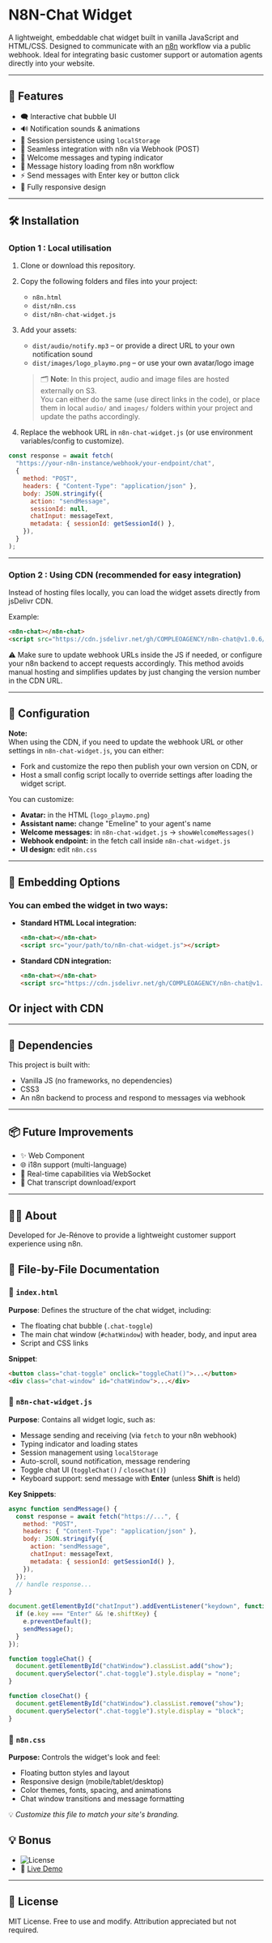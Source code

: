 # N8N-Chat Widget

A lightweight, embeddable chat widget built in vanilla JavaScript and HTML/CSS. Designed to communicate with an [n8n](https://n8n.io) workflow via a public webhook. Ideal for integrating basic customer support or automation agents directly into your website.

---

## 🚀 Features

- 🗨️ Interactive chat bubble UI
- 🔊 Notification sounds & animations
- 💾 Session persistence using `localStorage`
- 📩 Seamless integration with n8n via Webhook (POST)
- 🧠 Welcome messages and typing indicator
- 📜 Message history loading from n8n workflow
- ⚡ Send messages with Enter key or button click
- 📱 Fully responsive design

---

## 🛠️ Installation

### Option 1 : Local utilisation

1. Clone or download this repository.
2. Copy the following folders and files into your project:

   - `n8n.html`
   - `dist/n8n.css`
   - `dist/n8n-chat-widget.js`

3. Add your assets:

   - `dist/audio/notify.mp3` – or provide a direct URL to your own notification sound
   - `dist/images/logo_playmo.png` – or use your own avatar/logo image

   > 🗂️ **Note**: In this project, audio and image files are hosted externally on S3.  
   > You can either do the same (use direct links in the code), or place them in local `audio/` and `images/` folders within your project and update the paths accordingly.

4. Replace the webhook URL in `n8n-chat-widget.js` (or use environment variables/config to customize).

```javascript
const response = await fetch(
  "https://your-n8n-instance/webhook/your-endpoint/chat",
  {
    method: "POST",
    headers: { "Content-Type": "application/json" },
    body: JSON.stringify({
      action: "sendMessage",
      sessionId: null,
      chatInput: messageText,
      metadata: { sessionId: getSessionId() },
    }),
  }
);
```

---

### Option 2 : Using CDN (recommended for easy integration)

Instead of hosting files locally, you can load the widget assets directly from jsDelivr CDN.

Example:

```html
<n8n-chat></n8n-chat>
<script src="https://cdn.jsdelivr.net/gh/COMPLEOAGENCY/n8n-chat@v1.0.6/dist/n8n-chat-widget.js"></script>
```

⚠️ Make sure to update webhook URLs inside the JS if needed, or configure your n8n backend to accept requests accordingly.
This method avoids manual hosting and simplifies updates by just changing the version number in the CDN URL.

---

## 🔧 Configuration

**Note:**  
 When using the CDN, if you need to update the webhook URL or other settings in `n8n-chat-widget.js`, you can either:

- Fork and customize the repo then publish your own version on CDN, or
- Host a small config script locally to override settings after loading the widget script.

You can customize:

- **Avatar:** in the HTML (`logo_playmo.png`)
- **Assistant name:** change "Emeline" to your agent's name
- **Welcome messages:** in `n8n-chat-widget.js` → `showWelcomeMessages()`
- **Webhook endpoint:** in the fetch call inside `n8n-chat-widget.js`
- **UI design:** edit `n8n.css`

---

## 🧩 Embedding Options

### You can embed the widget in two ways:

- **Standard HTML Local integration:**

  ```html
  <n8n-chat></n8n-chat>
  <script src="your/path/to/n8n-chat-widget.js"></script>
  ```

- **Standard CDN integration:**
  ```html
  <n8n-chat></n8n-chat>
  <script src="https://cdn.jsdelivr.net/gh/COMPLEOAGENCY/n8n-chat@v1.0.6/dist/n8n-chat-widget.js"></script>
  ```

## Or inject with CDN

---

## 🧠 Dependencies

This project is built with:

- Vanilla JS (no frameworks, no dependencies)
- CSS3
- An n8n backend to process and respond to messages via webhook

---

## 📦 Future Improvements

- ✨ Web Component
- 🌐 i18n support (multi-language)
- 💬 Real-time capabilities via WebSocket
- 🧾 Chat transcript download/export

---

## 🙋‍♀️ About

Developed for Je-Rénove to provide a lightweight customer support experience using n8n.

## 📘 File-by-File Documentation

### 📄 `index.html`

**Purpose**: Defines the structure of the chat widget, including:

- The floating chat bubble (`.chat-toggle`)
- The main chat window (`#chatWindow`) with header, body, and input area
- Script and CSS links

**Snippet**:

```html
<button class="chat-toggle" onclick="toggleChat()">...</button>
<div class="chat-window" id="chatWindow">...</div>
```

### 📄 `n8n-chat-widget.js`

**Purpose**: Contains all widget logic, such as:

- Message sending and receiving (via `fetch` to your n8n webhook)
- Typing indicator and loading states
- Session management using `localStorage`
- Auto-scroll, sound notification, message rendering
- Toggle chat UI (`toggleChat()` / `closeChat()`)
- Keyboard support: send message with **Enter** (unless **Shift** is held)

**Key Snippets**:

```javascript
async function sendMessage() {
  const response = await fetch("https://...", {
    method: "POST",
    headers: { "Content-Type": "application/json" },
    body: JSON.stringify({
      action: "sendMessage",
      chatInput: messageText,
      metadata: { sessionId: getSessionId() },
    }),
  });
  // handle response...
}

document.getElementById("chatInput").addEventListener("keydown", function (e) {
  if (e.key === "Enter" && !e.shiftKey) {
    e.preventDefault();
    sendMessage();
  }
});

function toggleChat() {
  document.getElementById("chatWindow").classList.add("show");
  document.querySelector(".chat-toggle").style.display = "none";
}

function closeChat() {
  document.getElementById("chatWindow").classList.remove("show");
  document.querySelector(".chat-toggle").style.display = "block";
}
```

### 🎨 `n8n.css`

**Purpose:** Controls the widget's look and feel:

- Floating button styles and layout
- Responsive design (mobile/tablet/desktop)
- Color themes, fonts, spacing, and animations
- Chat window transitions and message formatting

💡 _Customize this file to match your site's branding._

## 💡 Bonus

- ![License](https://img.shields.io/badge/license-MIT-green)
- 🔗 [Live Demo](https://clubtravaux.com)

---

## 📄 License

MIT License. Free to use and modify. Attribution appreciated but not required.
